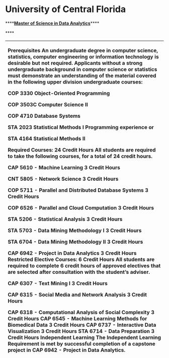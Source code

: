 # University of Central Florida

\*\*\*\*[**Master of Science in Data Analytics**](http://ucf.catalog.acalog.com/preview_program.php?catoid=4&poid=1361)\*\*\*\*

\*\*\*\*

<table>
  <thead>
    <tr>
      <th style="text-align:left">
        <p>Prerequisites An undergraduate degree in computer science, statistics,
          computer engineering or information technology is desirable but not required.
          Applicants without a strong undergraduate background in computer science
          or statistics must demonstrate an understanding of the material covered
          in the following upper division undergraduate courses:</p>
        <p></p>
        <p>COP 3330 Object-Oriented Programming</p>
        <p>COP 3503C Computer Science II</p>
        <p>COP 4710 Database Systems</p>
        <p>STA 2023 Statistical Methods I Programming experience or</p>
        <p>STA 4164 Statistical Methods II</p>
        <p>Required Courses: 24 Credit Hours All students are required to take the
          following courses, for a total of 24 credit hours.</p>
        <p></p>
        <p>CAP 5610 - Machine Learning 3 Credit Hours</p>
        <p>CNT 5805 - Network Science 3 Credit Hours</p>
        <p>COP 5711 - Parallel and Distributed Database Systems 3 Credit Hours</p>
        <p>COP 6526 - Parallel and Cloud Computation 3 Credit Hours</p>
        <p>STA 5206 - Statistical Analysis 3 Credit Hours</p>
        <p>STA 5703 - Data Mining Methodology I 3 Credit Hours</p>
        <p>STA 6704 - Data Mining Methodology II 3 Credit Hours</p>
        <p>CAP 6942 - Project in Data Analytics 3 Credit Hours Restricted Elective
          Courses: 6 Credit Hours All students are required to complete 6 credit
          hours of approved electives that are selected after consultation with the
          student&#x2019;s adviser.</p>
        <p>CAP 6307 - Text Mining I 3 Credit Hours</p>
        <p>CAP 6315 - Social Media and Network Analysis 3 Credit Hours</p>
        <p>CAP 6318 - Computational Analysis of Social Complexity 3 Credit Hours
          CAP 6545 - Machine Learning Methods for Biomedical Data 3 Credit Hours
          CAP 6737 - Interactive Data Visualization 3 Credit Hours STA 6714 - Data
          Preparation 3 Credit Hours Independent Learning The Independent Learning
          Requirement is met by successful completion of a capstone project in CAP
          6942 - Project in Data Analytics.</p>
      </th>
    </tr>
  </thead>
  <tbody></tbody>
</table>